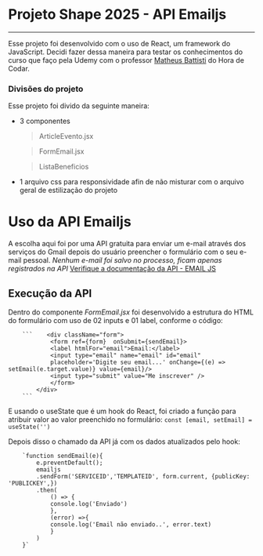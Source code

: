 # Projeto Shape 2025 - **API Emailjs**
---
Esse projeto foi desenvolvido com o uso de React, um framework do JavaScript. Decidi fazer dessa maneira para testar os conhecimentos do curso que faço pela Udemy com o professor [Matheus Battisti](https://github.com/matheusbattisti) do Hora de Codar.


### Divisões do projeto
Esse projeto foi divido da seguinte maneira:
* 3 componentes
  >ArticleEvento.jsx
  
  >FormEmail.jsx
  
  >ListaBeneficios
* 1 arquivo css para responsividade afin de não misturar com o arquivo geral de estilização do projeto

# Uso da **API Emailjs**
A escolha aqui foi por uma API gratuita para enviar um e-mail através dos serviços do Gmail depois do usuário preencher o formulário com o seu e-mail pessoal. *Nenhum e-mail foi salvo no processo, ficam apenas registrados na API*
[Verifique a documentação da API - EMAIL JS](https://www.emailjs.com/docs/)

## Execução da API

Dentro do componente _FormEmail.jsx_ foi desenvolvido a estrutura do HTML do formulário com uso de 02 inputs e 01 label, conforme o código:
       
        ```    <div className="form"> 
                <form ref={form}  onSubmit={sendEmail}>
                <label htmlFor="email">Email:</label>
                <input type="email" name="email" id="email"
                placeholder='Digite seu email...' onChange={(e) => setEmail(e.target.value)} value={email}/>
                <input type="submit" value="Me inscrever" />
                </form>
            </div>
        ```

E usando o useState que é um hook do React, foi criado a função para atribuir valor ao valor preenchido no formulário:
        `const [email, setEmail] = useState('')`

Depois disso o chamado da API já com os dados atualizados pelo hook:
        
        `function sendEmail(e){
            e.preventDefault();
            emailjs
            .sendForm('SERVICEID','TEMPLATEID', form.current, {publicKey: 'PUBLICKEY',})
            .then(
                () => {
                console.log('Enviado')
                },
                (error) =>{
                console.log('Email não enviado..', error.text)
                }
            )
        }`
